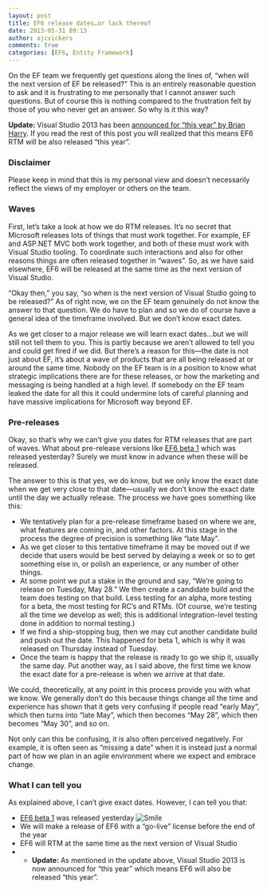 ```yaml
---
layout: post
title: EF6 release dates…or lack thereof
date: 2013-05-31 09:13
author: ajcvickers
comments: true
categories: [EF6, Entity Framework]
---
```

On the EF team we frequently get questions along the lines of, “when will the next version of EF be released?” This is an entirely reasonable question to ask and it is frustrating to me personally that I cannot answer such questions. But of course this is nothing compared to the frustration felt by those of you who never get an answer. So why is it this way?

<strong>Update: </strong>Visual Studio 2013 has been <a href="http://blogs.msdn.com/b/bharry/archive/visual-studio-2013">announced for “this year” by Brian Harry</a>. If you read the rest of this post you will realized that this means EF6 RTM will be also released “this year”.
<h3>Disclaimer</h3>
Please keep in mind that this is my personal view and doesn’t necessarily reflect the views of my employer or others on the team.
<h3>Waves</h3>
First, let’s take a look at how we do RTM releases. It’s no secret that Microsoft releases lots of things that must work together. For example, EF and ASP.NET MVC both work together, and both of these must work with Visual Studio tooling. To coordinate such interactions and also for other reasons things are often released together in “waves”. So, as we have said elsewhere, EF6 will be released at the same time as the next version of Visual Studio.

“Okay then,” you say, “so when is the next version of Visual Studio going to be released?” As of right now, we on the EF team genuinely do not know the answer to that question. We do have to plan and so we do of course have a general idea of the timeframe involved. But we don’t know exact dates.

As we get closer to a major release we will learn exact dates…but we will still not tell them to you. This is partly because we aren’t allowed to tell you and could get fired if we did. But there’s a reason for this—the date is not just about EF, it’s about a wave of products that are all being released at or around the same time. Nobody on the EF team is in a position to know what strategic implications there are for these releases, or how the marketing and messaging is being handled at a high level. If somebody on the EF team leaked the date for all this it could undermine lots of careful planning and have massive implications for Microsoft way beyond EF.
<h3>Pre-releases</h3>
Okay, so that’s why we can’t give you dates for RTM releases that are part of waves. What about pre-release versions like <a href="https://docs.microsoft.com/archive/blogs/adonet/ef6-beta-1-available">EF6 beta 1</a> which was released yesterday? Surely we must know in advance when these will be released.

The answer to this is that yes, we do know, but we only know the exact date when we get very close to that date—usually we don’t know the exact date until the day we actually release. The process we have goes something like this:
<ul>
	<li>We tentatively plan for a pre-release timeframe based on where we are, what features are coming in, and other factors. At this stage in the process the degree of precision is something like “late May”.</li>
	<li>As we get closer to this tentative timeframe it may be moved out if we decide that users would be best served by delaying a week or so to get something else in, or polish an experience, or any number of other things.</li>
	<li>At some point we put a stake in the ground and say, “We’re going to release on Tuesday, May 28.” We then create a candidate build and the team does testing on that build. Less testing for an alpha, more testing for a beta, the most testing for RC’s and RTMs. (Of course, we’re testing all the time we develop as well; this is additional integration-level testing done in addition to normal testing.)</li>
	<li>If we find a ship-stopping bug, then we may cut another candidate build and push out the date. This happened for beta 1, which is why it was released on Thursday instead of Tuesday.</li>
	<li>Once the team is happy that the release is ready to go we ship it, usually the same day. Put another way, as I said above, the first time we know the exact date for a pre-release is when we arrive at that date.</li>
</ul>
We could, theoretically, at any point in this process provide you with what we know. We generally don’t do this because things change all the time and experience has shown that it gets very confusing if people read “early May”, which then turns into “late May”, which then becomes “May 28”, which then becomes “May 30”, and so on.

Not only can this be confusing, it is also often perceived negatively. For example, it is often seen as “missing a date” when it is instead just a normal part of how we plan in an agile environment where we expect and embrace change.
<h3>What I can tell you</h3>
As explained above, I can’t give exact dates. However, I can tell you that:
<ul>
	<li><a href="https://docs.microsoft.com/archive/blogs/adonet/2013/05/30/ef6-beta-1-available.aspx">EF6 beta 1</a> was released yesterday <img class="wlEmoticon wlEmoticon-smile" alt="Smile" src="http://oneunicorn.files.wordpress.com/2013/05/wlemoticon-smile.png" /></li>
	<li>We will make a release of EF6 with a “go-live” license before the end of the year</li>
	<li>EF6 will RTM at the same time as the next version of Visual Studio</li>
	<li>
<ul>
	<li><strong>Update: </strong>As mentioned in the update above, Visual Studio 2013 is now announced for “this year” which means EF6 will also be released “this year”.</li>
</ul>
</li>
</ul>

